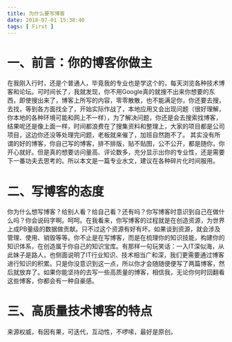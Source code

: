 ```yaml
---
title: 为什么要写博客
date: 2018-07-01 15:38:40
tags: [ First ]
---
```

# 一、前言：你的博客你做主

在我刚入行时，还是个普通人，毕竟我的专业也是学这个的，每天浏览各种技术博客和论坛。可时间长了，我就发现，你不用Google真的就搜不出来你想要的东西，即使搜出来了，博客上所写的内容，零零散散，也不能满足你，你还要去搜，去找，等到各方面找全了，开始实际作战了，本地应用又会出现问题（很好理解，你本地的各种环境可能和网上不一样），为了解决问题，你还是会去搜索找博客，结果呢还是像上面一样，时间都浪费在了搜集资料和整理上，大家的项目都是公司项目，这边你还没等处理完问题，老板就来催了，加班自然跑不了。 
其实没有所谓的好的博客，你自己写的博客，排不排版，贴不贴图，公不公开，都是随你，你开心就好。但是真的想要访问量高、评论数多，充分显示出你的专业性，还是需要下一番功夫去思考的。所以本文是一篇专业水文，建议在各种碎片化时间服用。

# 二、写博客的态度

你为什么想写博客？给别人看？给自己看？还有吗？你写博客时意识到自己在做什么吗？你会说码字啊。呵呵。在我看来，你写博客的过程就是在创造资源，为世界上成PB量级的数据做贡献。只不过这个资源有好有坏。如果谈到资源，就会涉及管理、使用、销毁等等。你不止是在写博客，而是在梳理你的知识技能，构建你的知识体系，在创造属于你自己的知识宝库。有那样一句玩笑话：一入IT深似海，从此妹子是路人，也侧面说明了IT行业知识、技术相当广和深，我们更需要通过博客进行知识的积累。只是你没意识到这一点，所以你才会随随便便写了两篇博客，然后就放弃了。如果你能坚持的去写一些高质量的博客，相信我，无论你何时回翻看这些博客，你都会有一种自豪感。

# 三、高质量技术博客的特点

来源权威，有因有果，可迭代，互动性，不啰嗦，最好是原创。